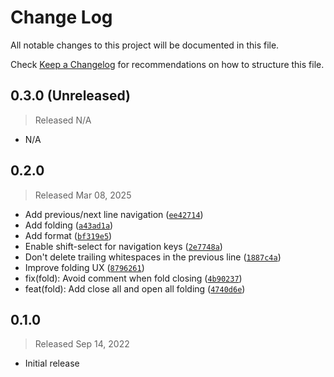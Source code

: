 # Change Log

All notable changes to this project will be documented in this file.

Check [Keep a Changelog](http://keepachangelog.com/) for recommendations on how to structure this file.


## 0.3.0 (Unreleased)
> Released N/A

* N/A

## 0.2.0
> Released Mar 08, 2025

* Add previous/next line navigation ([`ee42714`](../../commit/ee42714aad0519f0f447a6483985c4aaa90e0cc8))
* Add folding ([`a43ad1a`](../../commit/a43ad1a751e253662a5b156ba9cd42ebd8312d91))
* Add format ([`bf319e5`](../../commit/bf319e5c8fa520d5dbf5b53cd4245e81cff901c0))
* Enable shift-select for navigation keys ([`2e7748a`](../../commit/2e7748afcb4a56a4158c16caeca5b7871d174668))
* Don't delete trailing whitespaces in the previous line ([`1887c4a`](../../commit/1887c4a86a5a2cb87a8fb0aebeb065b52e0c7186))
* Improve folding UX ([`8796261`](../../commit/8796261b721cbbba5402131e2facaac0faa84212))
* fix(fold): Avoid comment when fold closing ([`4b90237`](../../commit/4b902373e585747f9e41096d6cc9bc3387faeedf))
* feat(fold): Add close all and open all folding ([`4740d6e`](../../commit/4740d6eb8d79447264555fdc908f49e628f4b928))

## 0.1.0
> Released Sep 14, 2022

* Initial release
